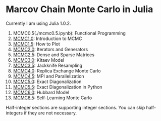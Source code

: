 # Marcov Chain Monte Carlo in Julia

Currently I am using Julia 1.0.2.

1. MCMC0.5(./mcmc0.5.ipynb): Functional Programming
1. [MCMC1.0](./mcmc1.ipynb): Introduction to MCMC
1. [MCMC1.5](./mcmc1.5.ipynb): How to Plot
1. [MCMC2.0](./mcmc2.ipynb): Iterators and Generators
1. [MCMC2.5](./mcmc2.5.ipynb): Dense and Sparse Matrices
1. [MCMC3.0](./mcmc3.ipynb): Kitaev Model
1. [MCMC3.5](./mcmc3.5.ipynb): Jackknife Resampling
1. [MCMC4.0](./mcmc4.ipynb): Replica Exchange Monte Carlo
1. [MCMC4.5](./mcmc4.5.jl): MPI and Parallelization
1. [MCMC5.0](./mcmc5.ipynb): Exact Diagonalization
1. [MCMC5.5](./mcmc5.5.ipynb): Exact Diagonalization in Python
1. [MCMC6.0](./mcmc6.ipynb): Hubbard Model
1. [MCMC6.5](./mcmc6.5.ipynb): Self-Learning Monte Carlo

Half-integer sections are supporting integer sections. You can skip half-integers if they are not necessary.
